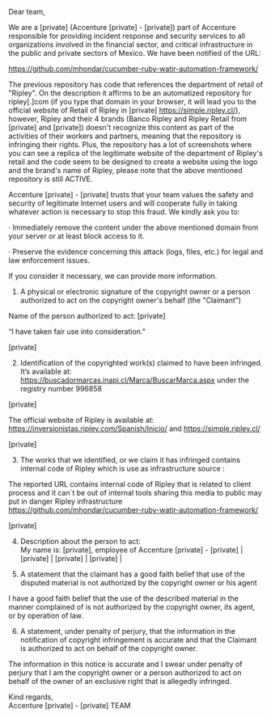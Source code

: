 Dear team,

We are a [private] (Accenture [private] - [private]) part of Accenture responsible for providing incident response and security services to all organizations involved in the financial sector, and critical infrastructure in the public and private sectors of Mexico. We have been notified of the URL:

https://github.com/mhondar/cucumber-ruby-watir-automation-framework/

The previous repository has code that references the department of retail of "Ripley". On the description it affirms to be an automatized repository for ripley[.]com (if you type that domain in your browser, it will lead you to the official website of Retail of Ripley in [private] https://simple.ripley.cl/), however, Ripley and their 4 brands (Banco Ripley and Ripley Retail from [private] and [private]) doesn't recognize this content as part of the activities of their workers and partners, meaning that the repository is infringing their rights. Plus, the repository has a lot of screenshots where you can see a replica of the legitimate website of the department of Ripley's retail and the code seem to be designed to create a website using the logo and the brand's name of Ripley, please note that the above mentioned repository is still ACTIVE.

Accenture [private] - [private] trusts that your team values the safety and security of legitimate Internet users and will cooperate fully in taking whatever action is necessary to stop this fraud. We kindly ask you to:

·         Immediately remove the content under the above mentioned domain from your server or at least block access to it.

·         Preserve the evidence concerning this attack (logs, files, etc.) for legal and law enforcement issues.

If you consider it necessary, we can provide more information.

1.  A physical or electronic signature of the copyright owner or a person authorized to act on the copyright owner's behalf (the "Claimant")

Name of the person authorized to act: [private]

“I have taken fair use into consideration."

[private] 

2. Identification of the copyrighted work(s) claimed to have been infringed. It’s available at: https://buscadormarcas.inapi.cl/Marca/BuscarMarca.aspx under the registry number 996858

[private] 

The official website of Ripley is available at: https://inversionistas.ripley.com/Spanish/Inicio/ and https://simple.ripley.cl/

[private]

3. The works that we identified, or we claim it has infringed contains internal code of Ripley which is use as infrastructure source :

The reported URL contains internal code of Ripley that is related to client process and it can´t be out of internal tools sharing this media to public may put in danger Ripley infrastructure   
https://github.com/mhondar/cucumber-ruby-watir-automation-framework/

[private]

4. Description about the person to act:  
My name is: [private], employee of Accenture [private] - [private] | [private] | [private] | [private] |

5. A statement that the claimant has a good faith belief that use of the disputed material is not authorized by the copyright owner or his agent

I have a good faith belief that the use of the described material in the manner complained of is not authorized by the copyright owner, its agent, or by operation of law.

6.  A statement, under penalty of perjury, that the information in the notification of copyright infringement is accurate and that the Claimant is authorized to act on behalf of the copyright owner.

The information in this notice is accurate and I swear under penalty of perjury that I am the copyright owner or a person authorized to act on behalf of the owner of an exclusive right that is allegedly infringed.


Kind regards,  
Accenture [private] - [private] TEAM

